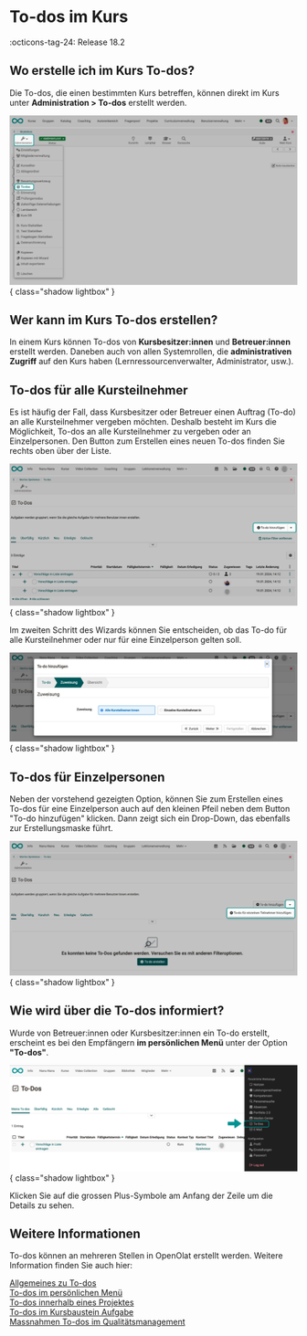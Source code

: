 # To-dos im Kurs

:octicons-tag-24: Release 18.2

## Wo erstelle ich im Kurs To-dos?

Die To-dos, die einen bestimmten Kurs betreffen, können direkt im Kurs unter **Administration > To-dos** erstellt werden.  

![course_todos_menu_v1_de.png](assets/course_todos_menu_v1_de.png){ class="shadow lightbox" }

## Wer kann im Kurs To-dos erstellen?

In einem Kurs können To-dos von **Kursbesitzer:innen** und **Betreuer:innen** erstellt werden. Daneben auch von allen Systemrollen, die **administrativen Zugriff** auf den Kurs haben (Lernressourcenverwalter, Administrator, usw.).

## To-dos für alle Kursteilnehmer 

Es ist häufig der Fall, dass Kursbesitzer oder Betreuer einen Auftrag (To-do) an alle Kursteilnehmer vergeben möchten. Deshalb besteht im Kurs die Möglichkeit, To-dos an alle Kursteilnehmer zu vergeben oder an Einzelpersonen. Den Button zum Erstellen eines neuen To-dos finden Sie rechts oben über der Liste.  

![course_todos_create_v2_de.png](assets/course_todos_create_v2_de.png){ class="shadow lightbox" }

Im zweiten Schritt des Wizards können Sie entscheiden, ob das To-do für alle Kursteilnehmer oder nur für eine Einzelperson gelten soll. 

![course_todos_create_to_all_v1_de.png](assets/course_todos_create_to_all_v1_de.png){ class="shadow lightbox" }


## To-dos für Einzelpersonen

Neben der vorstehend gezeigten Option, können Sie zum Erstellen eines To-dos für eine Einzelperson auch auf den kleinen Pfeil neben dem Button "To-do hinzufügen" klicken. Dann zeigt sich ein Drop-Down, das ebenfalls zur Erstellungsmaske führt.

![course_todos_create_single_v1_de.png](assets/course_todos_create_single_v1_de.png){ class="shadow lightbox" }

## Wie wird über die To-dos informiert?  

Wurde von Betreuer:innen oder Kursbesitzer:innen ein To-do erstellt, erscheint es bei den Empfängern **im persönlichen Menü** unter der Option **"To-dos"**.

![course_todos_pers_menu_v1_de.png](assets/course_todos_pers_menu_v1_de.png){ class="shadow lightbox" }

Klicken Sie auf die grossen Plus-Symbole am Anfang der Zeile um die Details zu sehen.

## Weitere Informationen

To-dos können an mehreren Stellen in OpenOlat erstellt werden. Weitere Information finden Sie auch hier:

[Allgemeines zu To-dos](../basic_concepts/To_Dos_Basics.de.md)<br>
[To-dos im persönlichen Menü](../personal_menu/To-Dos.de.md)<br>
[To-dos innerhalb eines Projektes](../area_modules/Project_Todos.de.md)<br>
[To-dos im Kursbaustein Aufgabe](../learningresources/Course_Element_Task.de.md)<br>
[Massnahmen To-dos im Qualitätsmanagement](../area_modules/Quality_Management_To-dos.de.md)

